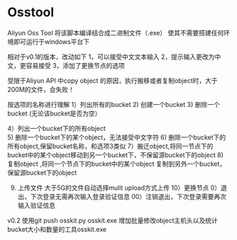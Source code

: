 Osstool
=======

Aliyun  Oss  Tool
将该脚本编译结合成二进制文件（.exe）
使其不需要搭建任何环境即可运行于windows平台下



相对于v0.1的版本，改动如下
1，可以接受中文文本输入
2，提示输入更改为中文，更容易接受
3，添加了更换节点的选项

受限于Aliyun API 中copy object 的原因，执行搬移或者复制object时，大于200M的文件，会失败！


按选项的名称进行理解
1）列出所有的bucket
2) 创建一个bucket
3) 删除一个bucket (无论该bucket是否为空）
 
4）列出一个bucket下的所有object  
5) 删除一个bucket下的某个object，无法接受中文字符
6) 删除一个bucket下的所有object,保留bucket名称，和选项3类似
7）搬迁object,将同一节点下的bucket中的某个object移动到另一个bucket下，不保留源bucket下的object
8) 复制object ,将同一个节点下的bucket中的某个object 复制到另外一个bucket，保留源bucket下的object

9) 上传文件  大于5G的文件自动选择mulit upload方式上传
10）更换节点
0）退出，下次登录无需再次输入登录验证信息
00）注销退出，下次登录需要再次输入验证信息



v0.2
使用git push osskit.py  osskit.exe
增加批量修改object主机头以及统计bucket大小和数量的工具osskit.exe


